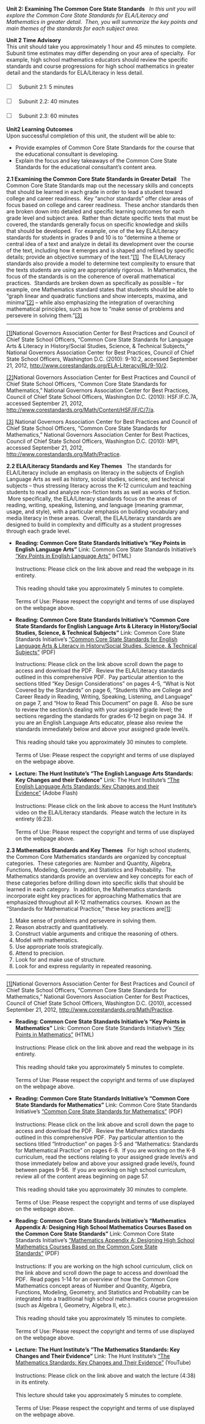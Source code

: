 **Unit 2: Examining The Common Core State Standards** <span
id="2"></span> 
*In this unit you will explore the Common Core State Standards for
ELA/Literacy and Mathematics in greater detail.  Then, you will
summarize the key points and main themes of the standards for each
subject area.*

**Unit 2 Time Advisory**  
This unit should take you approximately 1 hour and 45 minutes to
complete.  Subunit time estimates may differ depending on your area of
specialty.  For example, high school mathematics educators should review
the specific standards and course progressions for high school
mathematics in greater detail and the standards for ELA/Literacy in less
detail.     
    
 <span
style="color: rgb(85, 85, 85); font-family: 'Myriad Pro', 'Gill Sans', 'Gill Sans MT', Calibri, sans-serif; font-size: 16px; line-height: 24px; -webkit-text-size-adjust: none; ">☐
   </span>Subunit 2.1: 5 minutes  
  
 <span
style="color: rgb(85, 85, 85); font-family: 'Myriad Pro', 'Gill Sans', 'Gill Sans MT', Calibri, sans-serif; font-size: 16px; line-height: 24px; -webkit-text-size-adjust: none; ">☐
   </span>Subunit 2.2: 40 minutes  
  
 <span
style="color: rgb(85, 85, 85); font-family: 'Myriad Pro', 'Gill Sans', 'Gill Sans MT', Calibri, sans-serif; font-size: 16px; line-height: 24px; -webkit-text-size-adjust: none; ">☐
   </span>Subunit 2.3: 60 minutes

**Unit2 Learning Outcomes**  
Upon successful completion of this unit, the student will be able to:  
-   Provide examples of Common Core State Standards for the course that
    the educational consultant is developing.
-   Explain the focus and key takeaways of the Common Core State
    Standards for the educational consultant’s content area.

**2.1 Examining the Common Core State Standards in Greater Detail**
<span id="2.1"></span> 
The Common Core State Standards map out the necessary skills and
concepts that should be learned in each grade in order to lead a student
toward college and career readiness.  Key “anchor standards” offer clear
areas of focus based on college and career readiness.  These anchor
standards then are broken down into detailed and specific learning
outcomes for each grade level and subject area.  Rather than dictate
specific texts that must be covered, the standards generally focus on
specific knowledge and skills that should be developed.  For example,
one of the key ELA/Literacy standards for students in grades 9 and 10 is
to “determine a theme or central idea of a text and analyze in detail
its development over the course of the text, including how it emerges
and is shaped and refined by specific details; provide an objective
summary of the text.”[[1]](#_ftn1)  The ELA/Literacy standards also
provide a model to determine text complexity to ensure that the texts
students are using are appropriately rigorous.  In Mathematics, the
focus of the standards is on the coherence of overall mathematical
practices.  Standards are broken down as specifically as possible – for
example, one Mathematics standard states that students should be able to
“graph linear and quadratic functions and show intercepts, maxima, and
minima”[[2]](#_ftn2) – while also emphasizing the integration of
overarching mathematical principles, such as how to “make sense of
problems and persevere in solving them.”[[3]](#_ftn3)  

  

------------------------------------------------------------------------

[[1]](#_ftnref1)National Governors Association Center for Best Practices
and Council of Chief State School Officers, “Common Core State Standards
for Language Arts & Literacy in History/Social Studies, Science, &
Technical Subjects,” National Governors Association Center for Best
Practices, Council of Chief State School Officers, Washington D.C.
(2010): 9-10:2, accessed September 21, 2012,
<http://www.corestandards.org/ELA-Literacy/RL/9-10/2>.

[[2]](#_ftnref2)National Governors Association Center for Best Practices
and Council of Chief State School Officers, “Common Core State Standards
for Mathematics,” National Governors Association Center for Best
Practices, Council of Chief State School Officers, Washington D.C.
(2010): HSF.IF.C.7A, accessed September 21, 2012,
<http://www.corestandards.org/Math/Content/HSF/IF/C/7/a>.

[[3]](#_ftnref3) National Governors Association Center for Best
Practices and Council of Chief State School Officers, “Common Core State
Standards for Mathematics,” National Governors Association Center for
Best Practices, Council of Chief State School Officers, Washington D.C.
(2010): MP1, accessed September 21, 2012,
<http://www.corestandards.org/Math/Practice>.

**2.2 ELA/Literacy Standards and Key Themes** <span id="2.2"></span> 
The standards for ELA/Literacy include an emphasis on literacy in the
subjects of English Language Arts as well as history, social studies,
science, and technical subjects – thus stressing literacy across the
K-12 curriculum and teaching students to read and analyze non-fiction
texts as well as works of fiction.  More specifically, the ELA/Literacy
standards focus on the areas of reading, writing, speaking, listening,
and language (meaning grammar, usage, and style), with a particular
emphasis on building vocabulary and media literacy in these areas. 
Overall, the ELA/Literacy standards are designed to build in complexity
and difficulty as a student progresses through each grade level.

-   **Reading: Common Core State Standards Initiative’s “Key Points in
    English Language Arts”**
    Link: Common Core State Standards Initiative’s [“Key Points in
    English Language
    Arts”](http://www.corestandards.org/about-the-standards/key-points-in-english-language-arts) (HTML)  
        
     Instructions: Please click on the link above and read the webpage
    in its entirety.  
        
     This reading should take you approximately 5 minutes to complete.  
        
     Terms of Use: Please respect the copyright and terms of use
    displayed on the webpage above.

-   **Reading: Common Core State Standards Initiative’s “Common Core
    State Standards for English Language Arts & Literacy in
    History/Social Studies, Science, & Technical Subjects”**
    Link: Common Core State Standards Initiative’s [“Common Core State
    Standards for English Language Arts & Literacy in History/Social
    Studies, Science, & Technical
    Subjects”](http://www.corestandards.org/assets/CCSSI_ELA%20Standards.pdf) (PDF)  
      
     Instructions: Please click on the link above scroll down the page
    to access and download the PDF.  Review the ELA/Literacy standards
    outlined in this comprehensive PDF.  Pay particular attention to the
    sections titled “Key Design Considerations” on pages 4-5, “What is
    Not Covered by the Standards” on page 6, “Students Who are College
    and Career Ready in Reading, Writing, Speaking, Listening, and
    Language” on page 7, and “How to Read This Document” on page 8. 
    Also be sure to review the section/s dealing with your assigned
    grade level; the sections regarding the standards for grades 6-12
    begin on page 34.  If you are an English Language Arts educator,
    please also review the standards immediately below and above your
    assigned grade level/s.  
        
     This reading should take you approximately 30 minutes to
    complete.  
        
     Terms of Use: Please respect the copyright and terms of use
    displayed on the webpage above.

-   **Lecture: The Hunt Institute’s “The English Language Arts
    Standards: Key Changes and their Evidence”**
    Link: The Hunt Institute’s [“The English Language Arts Standards:
    Key Changes and their
    Evidence”](http://www.hunt-institute.org/knowledge-library/articles/2011-9-1/the-english-language-arts-standards-key-changes-and-their-evidence/) (Adobe
    Flash)  
        
     Instructions: Please click on the link above to access the Hunt
    Institute’s video on the ELA/Literacy standards.  Please watch the
    lecture in its entirety (6:23).  
        
     Terms of Use: Please respect the copyright and terms of use
    displayed on the webpage above.

**2.3 Mathematics Standards and Key Themes** <span id="2.3"></span> 
For high school students, the Common Core Mathematics standards are
organized by conceptual categories.  These categories are: Number and
Quantity, Algebra, Functions, Modeling, Geometry, and Statistics and
Probability.  The Mathematics standards provide an overview and key
concepts for each of these categories before drilling down into specific
skills that should be learned in each category.  In addition, the
Mathematics standards incorporate eight key practices for approaching
Mathematics that are emphasized throughout all K-12 mathematics courses.
 Known as the “Standards for Mathematical Practice,” these key practices
are[[1]](#_ftn1):  
  
 1. Make sense of problems and persevere in solving them.  
 2. Reason abstractly and quantitatively.  
 3. Construct viable arguments and critique the reasoning of others.  
 4. Model with mathematics.  
 5. Use appropriate tools strategically.  
 6. Attend to precision.  
 7. Look for and make use of structure.  
 8. Look for and express regularity in repeated reasoning.  

  

------------------------------------------------------------------------

[[1]](#_ftnref1)National Governors Association Center for Best Practices
and Council of Chief State School Officers, “Common Core State Standards
for Mathematics,” National Governors Association Center for Best
Practices, Council of Chief State School Officers, Washington D.C.
(2010), accessed September 21, 2012,
<http://www.corestandards.org/Math/Practice>.

-   **Reading: Common Core State Standards Initiative’s “Key Points in
    Mathematics”**
    Link: Common Core State Standards Initiative’s [“Key Points in
    Mathematics”](http://www.corestandards.org/about-the-standards/key-points-in-mathematics) (HTML)  
        
     Instructions: Please click on the link above and read the webpage
    in its entirety.  
        
     This reading should take you approximately 5 minutes to complete.  
        
     Terms of Use: Please respect the copyright and terms of use
    displayed on the webpage above.

-   **Reading: Common Core State Standards Initiative’s “Common Core
    State Standards for Mathematics”**
    Link: Common Core State Standards Initiative’s [“Common Core State
    Standards for
    Mathematics”](http://www.corestandards.org/assets/CCSSI_Math%20Standards.pdf) (PDF)  
        
     Instructions: Please click on the link above and scroll down the
    page to access and download the PDF.  Review the Mathematics
    standards outlined in this comprehensive PDF.  Pay particular
    attention to the sections titled “Introduction” on pages 3-5 and
    “Mathematics: Standards for Mathematical Practice” on pages 6-8.  If
    you are working on the K-8 curriculum, read the sections relating to
    your assigned grade level/s and those immediately below and above
    your assigned grade level/s, found between pages 9-56.  If you are
    working on high school curriculum, review all of the content areas
    beginning on page 57.  
        
     This reading should take you approximately 30 minutes to
    complete.  
        
     Terms of Use: Please respect the copyright and terms of use
    displayed on the webpage above.

-   **Reading: Common Core State Standards Initiative’s “Mathematics
    Appendix A: Designing High School Mathematics Courses Based on the
    Common Core State Standards”**
    Link: Common Core State Standards Initiative’s [“Mathematics
    Appendix A: Designing High School Mathematics Courses Based on the
    Common Core State
    Standards”](http://www.corestandards.org/assets/CCSSI_Mathematics_Appendix_A.pdf) (PDF)  
        
     Instructions: If you are working on the high school curriculum,
    click on the link above and scroll down the page to access and
    download the PDF.  Read pages 1-14 for an overview of how the Common
    Core Mathematics concept areas of Number and Quantity, Algebra,
    Functions, Modeling, Geometry, and Statistics and Probability can be
    integrated into a traditional high school mathematics course
    progression (such as Algebra I, Geometry, Algebra II, etc.).  
        
     This reading should take you approximately 15 minutes to
    complete.  
        
     Terms of Use: Please respect the copyright and terms of use
    displayed on the webpage above.

-   **Lecture: The Hunt Institute’s “The Mathematics Standards: Key
    Changes and Their Evidence”**
    Link: The Hunt Institute’s [“The Mathematics Standards: Key Changes
    and Their
    Evidence”](http://www.youtube.com/watch?v=BNP5MdDDFPY&list=UUF0pa3nE3aZAfBMT8pqM5PA&index=16&feature=plcp)
    (YouTube)  
        
     Instructions: Please click on the link above and watch the lecture
    (4:38) in its entirety.  
        
     This lecture should take you approximately 5 minutes to complete.  
        
     Terms of Use: Please respect the copyright and terms of use
    displayed on the webpage above.


